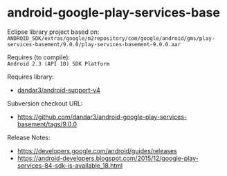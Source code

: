 android-google-play-services-base
=================================

Eclipse library project based on:<br/>
`ANDROID_SDK/extras/google/m2repository/com/google/android/gms/play-services-basement/9.0.0/play-services-basement-9.0.0.aar`

Requires (to compile):<br/>
`Android 2.3 (API 10) SDK Platform`

Requires library:
* [dandar3/android-support-v4](https://github.com/dandar3/android-support-v4)

Subversion checkout URL:
* https://github.com/dandar3/android-google-play-services-basement/tags/9.0.0

Release Notes:
* https://developers.google.com/android/guides/releases
* https://android-developers.blogspot.com/2015/12/google-play-services-84-sdk-is-available_18.html